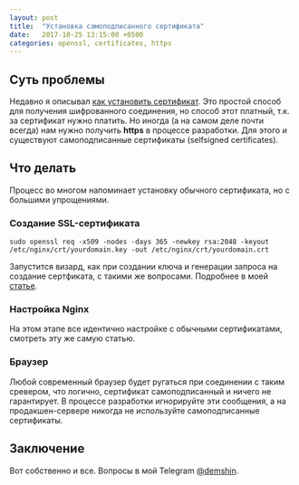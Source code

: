 ```yaml
---
layout: post
title:  "Установка самоподписанного сертификата"
date:   2017-10-25 13:15:00 +0500
categories: openssl, certificates, https
---
```


## Суть проблемы

Недавно я описывал [как установить сертификат](demshin.github.io/openssl,/certificates,/https/2017/09/16/certificates.html).
Это простой способ для получения шифрованного соединения, но способ этот платный, т.к. за сертификат нужно платить.
Но иногда (а на самом деле почти всегда) нам нужно получить **https** в процессе разработки. Для этого и существуют
самоподписанные сертификаты (selfsigned certificates).

## Что делать

Процесс во многом напоминает установку обычного сертификата, но с большими упрощениями.

### Создание SSL-сертификата

`sudo openssl req -x509 -nodes -days 365 -newkey rsa:2048 -keyout /etc/nginx/crt/yourdomain.key -out /etc/nginx/crt/yourdomain.crt
`

Запустится визард, как при создании ключа и генерации запроса на создание сертфиката, с такими же вопросами. Подробнее
в моей [статье](demshin.github.io/openssl,/certificates,/https/2017/09/16/certificates.html).

### Настройка Nginx

На этом этапе все идентично настройке с обычными сертификатами, смотреть эту же самую статью.

### Браузер

Любой современный браузер будет ругаться при соединении с таким сревером, что логично, сертификат самоподписанный и
ничего не гарантирует. В процессе разработки игнорируйте эти сообщения, а на продакшен-сервере никогда не используйте
самоподписанные сертификаты.

## Заключение

Вот собственно и все. Вопросы в мой Telegram [@demshin](https://t.me/demshin).

